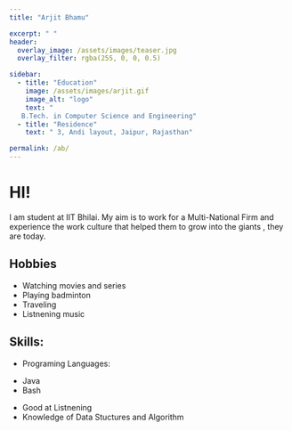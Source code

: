 ```yaml
---
title: "Arjit Bhamu"

excerpt: " "
header:
  overlay_image: /assets/images/teaser.jpg
  overlay_filter: rgba(255, 0, 0, 0.5)

sidebar:
  - title: "Education"
    image: /assets/images/arjit.gif
    image_alt: "logo"
    text: "
   B.Tech. in Computer Science and Engineering"
  - title: "Residence"
    text: " 3, Andi layout, Jaipur, Rajasthan"

permalink: /ab/
---
```

# HI!
I am student at IIT Bhilai. My aim is to work for a Multi-National Firm and experience the work culture that helped them to grow into the giants , they are today.
## Hobbies
- Watching movies and series 
- Playing badminton
- Traveling
- Listnening music

## Skills:
- Programing Languages:
* Java
* Bash
- Good at Listnening
- Knowledge of Data Stuctures and Algorithm



